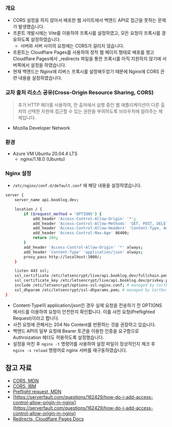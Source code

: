 ### 개요

- CORS 설정을 하지 않아서 배포한 웹 사이트에서 백엔드 API로 접근을 못하는 문제가 발생했습니다.
- 프론트 개발시에는 Vite를 이용하여 프록시를 설정하였고, 모든 요청이 프록시를 경유하도록 설정하였습니다.
    - 서버와 서버 사이의 요청에는 CORS가 걸리지 않습니다.
- 프론트는 Cloudflare Pages를 사용하여 정적 웹 페이지 형태로 배포를 했고 Cloudflare Pages에서 _redirects 파일을 통한 프록시를 아직 지원하지 않기에 서버쪽에서 설정을 하였습니다.
- 현재 백엔드는 Nginx에 리버스 프록시를 설정해두었기 때문에 Nginx에 CORS 관련 내용을 설정하였습니다.

### 교차 출처 리소스 공유(Cross-Origin Resource Sharing, CORS)

> 추가 HTTP 헤더를 사용하여, 한 출처에서 실행 중인 웹 애플리케이션이 다른 출처의 선택한 자원에 접근할 수 있는 권한을 부여하도록 브라우저에 알려주는 체제입니다.
- Mozilla Developer Network
> 

### 환경

- Azure VM Ubuntu 20.04.4 LTS
    - nginx/1.18.0 (Ubuntu)

### Nginx 설정

- `/etc/nginx/conf.d/default.conf` 에 해당 내용을 설정하였습니다.

```bash
server {
    server_name api.booklog.dev;

    location / {
        if ($request_method = 'OPTIONS') {
            add_header 'Access-Control-Allow-Origin' '*';
            add_header 'Access-Control-Allow-Methods' 'GET, POST, DELETE, PATCH, OPTIONS';
            add_header 'Access-Control-Allow-Headers' 'Content-Type, Authorization';
            add_header 'Access-Control-Max-Age' 86400;
            return 204;
        }
        add_header 'Access-Control-Allow-Origin' '*' always;
        add_header 'Content-Type' 'application/json' always;
        proxy_pass http://localhost:3000/;
    }

    listen 443 ssl;
    ssl_certificate /etc/letsencrypt/live/api.booklog.dev/fullchain.pem; # managed by Certbot
    ssl_certificate_key /etc/letsencrypt/live/api.booklog.dev/privkey.pem; # managed by Certbot
    include /etc/letsencrypt/options-ssl-nginx.conf; # managed by Certbot
    ssl_dhparam /etc/letsencrypt/ssl-dhparams.pem; # managed by Certbot
}
```

- Content-Type이 application/json인 경우 실제 요청을 전송하기 전 OPTIONS 메서드를 이용하여 요청이 안전한지 확인합니다. 이를 사전 요청(Preflighted Request)이라고 합니다.
- 사전 요청에 관해서는 204 No Content를 반환하는 것을 권장하고 있습니다.
- 백엔드 API의 일부 요청에 Bearer 토큰을 이용한 인증을 요구함으로 Authroization 헤더도 허용하도록 설정했습니다.
- 설정을 마친 후 `nginx -t` 명령어를 사용하여 설정 파일이 정상적인지 체크 후 `nginx -s reload` 명령어로 nginx 서버를 재구동하였습니다.

## 참고 자료

- [CORS, MDN](https://developer.mozilla.org/ko/docs/Web/HTTP/CORS)
- [CORS, IBM](https://www.ibm.com/docs/ko/integration-bus/10.0?topic=overview-cross-origin-resource-sharing)
- [Preflight request, MDN](https://developer.mozilla.org/ko/docs/Glossary/Preflight_request)
- [https://serverfault.com/questions/162429/how-do-i-add-access-control-allow-origin-in-nginx](https://serverfault.com/questions/162429/how-do-i-add-access-control-allow-origin-in-nginx)
- [Redirects, Cloudflare Pages Docs](https://developers.cloudflare.com/pages/platform/redirects/)
